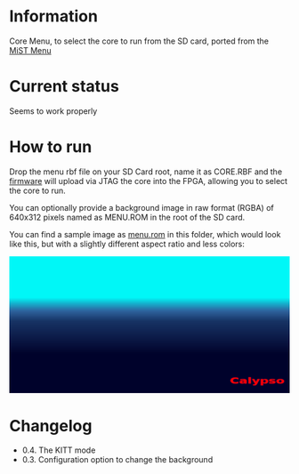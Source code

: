 # Information
Core Menu, to select the core to run from the SD card, ported from the [MiST Menu](https://github.com/mist-devel/Menu_MIST)
# Current status
Seems to work properly
# How to run
Drop the menu rbf file on your SD Card root, name it as CORE.RBF and the [firmware](https://github.com/teiram/calypso-firmware) will upload via JTAG the core into the FPGA, allowing you to select the core to run.

You can optionally provide a background image in raw format (RGBA) of 640x312 pixels named as MENU.ROM in the root of the SD card.

You can find a sample image as [menu.rom](menu.rom) in this folder, which would look like this, but with a slightly different aspect ratio and less colors:

![Sample](menu.rom?raw=true "Sample Background")

# Changelog
- 0.4. The KITT mode
- 0.3. Configuration option to change the background

